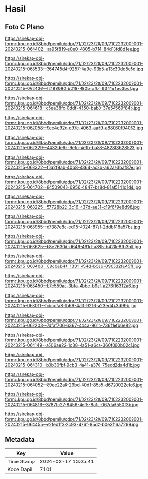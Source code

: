 # Hasil

## Foto C Plano

https://sirekap-obj-formc.kpu.go.id/8bbd/pemilu/pdpr/71/02/23/20/09/7102232009001-20240215-064402--aa95f819-e0e0-4805-b714-84d13fd8d1ee.jpg

https://sirekap-obj-formc.kpu.go.id/8bbd/pemilu/pdpr/71/02/23/20/09/7102232009001-20240215-063533--364745d4-9257-4a9e-93b5-a13c30dd5e5d.jpg

https://sirekap-obj-formc.kpu.go.id/8bbd/pemilu/pdpr/71/02/23/20/09/7102232009001-20240215-062436--f2188980-b218-480b-afbf-9341e4ec3bcf.jpg

https://sirekap-obj-formc.kpu.go.id/8bbd/pemilu/pdpr/71/02/23/20/09/7102232009001-20240215-064618--c5ea38fc-0ddf-4350-bab0-37e54569f84b.jpg

https://sirekap-obj-formc.kpu.go.id/8bbd/pemilu/pdpr/71/02/23/20/09/7102232009001-20240215-062058--9cc4e92c-e97c-4063-aa59-a88060f94062.jpg

https://sirekap-obj-formc.kpu.go.id/8bbd/pemilu/pdpr/71/02/23/20/09/7102232009001-20240215-062329--4432de9e-9efc-4e1b-ba88-482813628523.jpg

https://sirekap-obj-formc.kpu.go.id/8bbd/pemilu/pdpr/71/02/23/20/09/7102232009001-20240215-063322--f6a2f9ab-40b8-4364-ac8b-a62ae3baf87e.jpg

https://sirekap-obj-formc.kpu.go.id/8bbd/pemilu/pdpr/71/02/23/20/09/7102232009001-20240215-064702--84509048-6956-4847-ba8d-81af5141d1dd.jpg

https://sirekap-obj-formc.kpu.go.id/8bbd/pemilu/pdpr/71/02/23/20/09/7102232009001-20240215-063225--57728b22-3c16-437d-ae31-c19f679e8d98.jpg

https://sirekap-obj-formc.kpu.go.id/8bbd/pemilu/pdpr/71/02/23/20/09/7102232009001-20240215-063955--d7387e8d-ed15-4024-87af-2ddb618a57ba.jpg

https://sirekap-obj-formc.kpu.go.id/8bbd/pemilu/pdpr/71/02/23/20/09/7102232009001-20240215-063625--b8e2630d-d646-491d-a885-b428e8fb3bff.jpg

https://sirekap-obj-formc.kpu.go.id/8bbd/pemilu/pdpr/71/02/23/20/09/7102232009001-20240215-063406--09c6eb44-1331-454d-b3eb-0965d2fe45f1.jpg

https://sirekap-obj-formc.kpu.go.id/8bbd/pemilu/pdpr/71/02/23/20/09/7102232009001-20240215-063450--b7c559ae-3bfa-4bbe-b9af-a276f16312a6.jpg

https://sirekap-obj-formc.kpu.go.id/8bbd/pemilu/pdpr/71/02/23/20/09/7102232009001-20240215-063011--fcbccfa8-fb69-4a1f-9216-a23ed443d99b.jpg

https://sirekap-obj-formc.kpu.go.id/8bbd/pemilu/pdpr/71/02/23/20/09/7102232009001-20240215-062203--7dfaf706-6367-444a-961b-736f1efb6e82.jpg

https://sirekap-obj-formc.kpu.go.id/8bbd/pemilu/pdpr/71/02/23/20/09/7102232009001-20240215-064149--a506ae22-1c38-4a51-a6ca-360f060b02c1.jpg

https://sirekap-obj-formc.kpu.go.id/8bbd/pemilu/pdpr/71/02/23/20/09/7102232009001-20240215-064310--b0b30fbf-9cb3-4a41-a370-75edd2da4d1b.jpg

https://sirekap-obj-formc.kpu.go.id/8bbd/pemilu/pdpr/71/02/23/20/09/7102232009001-20240215-064052--89ee22a8-29bd-40d1-85b5-d6720022efc6.jpg

https://sirekap-obj-formc.kpu.go.id/8bbd/pemilu/pdpr/71/02/23/20/09/7102232009001-20240215-064816--3787fc27-8456-4ef5-8a1c-067da6550f3b.jpg

https://sirekap-obj-formc.kpu.go.id/8bbd/pemilu/pdpr/71/02/23/20/09/7102232009001-20240215-064455--e2fed1f3-2c93-426f-85d2-b0e3f16a7299.jpg


## Metadata

| Key        | Value               |
| ---------- | ------------------- |
| Time Stamp | 2024-02-17 13:05:41 |
| Kode Dapil | 7101                |



